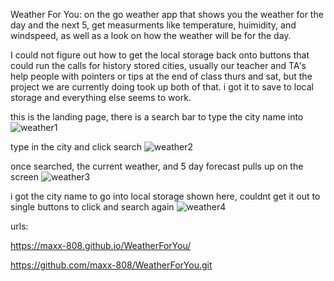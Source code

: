 Weather For You: on the go weather app that shows you the weather for the day and the next 5, get measurments like temperature, huimidity, and windspeed, as well as a look on how the weather will be for the day.

I could not figure out how to get the local storage back onto buttons that could run the calls for history stored cities, usually our teacher and TA's help people with pointers or tips at the end of class thurs and sat, but the project we are currently doing took up both of that. i got it to save to local storage and everything else seems to work.

this is the landing page, there is a search bar to type the city name into
![weather1](https://user-images.githubusercontent.com/69176601/98455165-1119db80-2111-11eb-952d-48b15aa931c6.jpg)

type in the city and click search
![weather2](https://user-images.githubusercontent.com/69176601/98455167-11b27200-2111-11eb-8d4d-43da8c09a827.jpg)

once searched, the current weather, and 5 day forecast pulls up on the screen
![weather3](https://user-images.githubusercontent.com/69176601/98455168-124b0880-2111-11eb-8aa4-b608163f0531.jpg)

i got the city name to go into local storage shown here, couldnt get it out to single buttons to click and search again
![weather4](https://user-images.githubusercontent.com/69176601/98455170-14ad6280-2111-11eb-9c06-cd0f3fdb7486.jpg)


urls:

https://maxx-808.github.io/WeatherForYou/


https://github.com/maxx-808/WeatherForYou.git
